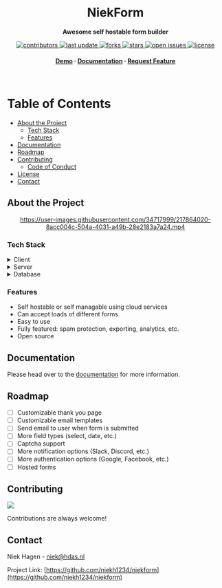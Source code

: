 <div align="center">
  <h1>NiekForm</h1>
  
  <p>
    <strong>Awesome self hostable form builder</strong>
  </p>

<!-- Badges -->
<p>
  <a href="https://github.com/niekh1234/niekform/graphs/contributors">
    <img src="https://img.shields.io/github/contributors/niekh1234/niekform" alt="contributors" />
  </a>
  <a href="">
    <img src="https://img.shields.io/github/last-commit/niekh1234/niekform" alt="last update" />
  </a>
  <a href="https://github.com/niekh1234/niekform/network/members">
    <img src="https://img.shields.io/github/forks/niekh1234/niekform" alt="forks" />
  </a>
  <a href="https://github.com/niekh1234/niekform/stargazers">
    <img src="https://img.shields.io/github/stars/niekh1234/niekform" alt="stars" />
  </a>
  <a href="https://github.com/niekh1234/niekform/issues/">
    <img src="https://img.shields.io/github/issues/niekh1234/niekform" alt="open issues" />
  </a>
  <a href="https://github.com/niekh1234/niekform/blob/master/LICENSE">
    <img src="https://img.shields.io/github/license/niekh1234/niekform.svg" alt="license" />
  </a>
</p>
   
<h4>
    <a href="https://demo.niekform.com">Demo</a>
  <span> · </span>
    <a href="https://niekform.com">Documentation</a>
  <span> · </span>
    <a href="https://github.com/niekh1234/niekform/issues/">Request Feature</a>
  </h4>
</div>

<br />

<!-- Table of Contents -->

# Table of Contents

- [About the Project](#about-the-project)
  - [Tech Stack](#tech-stack)
  - [Features](#features)
- [Documentation](#documentation)
- [Roadmap](#roadmap)
- [Contributing](#contributing)
  - [Code of Conduct](#code-of-conduct)
- [License](#license)
- [Contact](#contact)

<!-- About the Project -->

## About the Project

<div align="center"> 

https://user-images.githubusercontent.com/34717999/217864020-8acc004c-504a-4031-a49b-28e2183a7a24.mp4
 
</div>

<!-- TechStack -->

### Tech Stack

<details>
  <summary>Client</summary>
  <ul>
    <li><a href="https://www.typescriptlang.org/">Typescript</a></li>
    <li><a href="https://nextjs.org/">Next.js</a></li>
    <li><a href="https://reactjs.org/">React.js</a></li>
    <li><a href="https://tailwindcss.com/">TailwindCSS</a></li>
  </ul>
</details>

<details>
  <summary>Server</summary>
  <ul>
    <li><a href="https://www.typescriptlang.org/">Typescript</a></li>
    <li><a href="https://nextjs.org/">Next.js API routes</a></li>
    <li><a href="https://next-auth.js.org/">NextAuth</a></li>
    <li><a href="https://www.prisma.io/">Prisma</a></li>
  </ul>
</details>

<details>
<summary>Database</summary>
  <ul>
    <li><a href="https://www.mysql.com/">MySQL</a></li>
    <li><a href="https://www.postgresql.org/">PostgreSQL</a></li>
  </ul>
</details>

<!-- Features -->

### Features

- Self hostable or self managable using cloud services
- Can accept loads of different forms
- Easy to use
- Fully featured: spam protection, exporting, analytics, etc.
- Open source

<!-- Documentation -->

## Documentation

Please head over to the [documentation](https://niekform.com) for more information.

<!-- Roadmap -->

## Roadmap

- [ ] Customizable thank you page
- [ ] Customizable email templates
- [ ] Send email to user when form is submitted
- [ ] More field types (select, date, etc.)
- [ ] Captcha support
- [ ] More notification options (Slack, Discord, etc.)
- [ ] More authentication options (Google, Facebook, etc.)
- [ ] Hosted forms

<!-- Contributing -->

## Contributing

<a href="https://github.com/niekh1234/niekform/graphs/contributors">
  <img src="https://contrib.rocks/image?repo=niekh1234/niekform" />
</a>

Contributions are always welcome!

<!-- Contact -->

## Contact

Niek Hagen - niek@hdas.nl

Project Link: [https://github.com/niekh1234/niekform](https://github.com/niekh1234/niekform)

